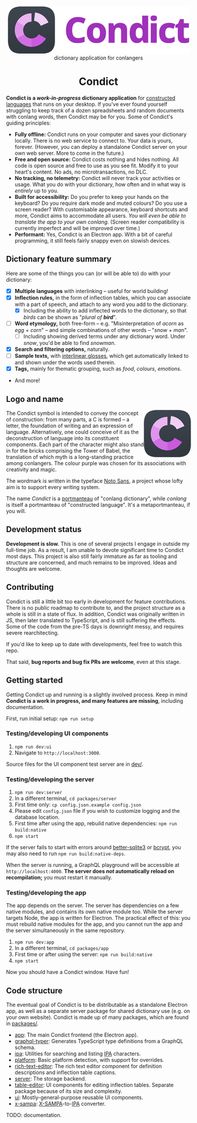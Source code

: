 <div align="center">
  <p>
    <img src="https://raw.githubusercontent.com/arimah/condict/master/docs/logo-full.png" alt="Condict symbol and logo">
    <br>
    dictionary application for conlangers
  </p>

  <h1>Condict</h1>
</div>

**Condict is a _work-in-progress_ dictionary application** for [constructed languages][conlang] that runs on your desktop. If you've ever found yourself struggling to keep track of a dozen spreadsheets and random documents with conlang words, then Condict may be for you. Some of Condict's guiding principles:

* **Fully offline:** Condict runs on your computer and saves your dictionary locally. There is no web service to connect to. Your data is yours, forever. (However, you can deploy a standalone Condict server on your own web server. More to come in the future.)
* **Free and open source:** Condict costs nothing and hides nothing. All code is open source and free to use as you see fit. Modify it to your heart's content. No ads, no microtransactions, no DLC.
* **No tracking, no telemetry:** Condict will never track your activities or usage. What you do with your dictionary, how often and in what way is *entirely* up to you.
* **Built for accessibility:** Do you prefer to keep your hands on the keyboard? Do you require dark mode and muted colours? Do you use a screen reader? With customisable appearance, keyboard shortcuts and more, Condict aims to accommodate all users. _You will even be able to translate the app to your own conlang._ (Screen reader compatibility is currently imperfect and will be improved over time.)
* **Performant:** Yes, Condict is an Electron app. With a bit of careful programming, it still feels fairly snappy even on slowish devices.

[conlang]: https://en.wikipedia.org/wiki/Constructed_language

## Dictionary feature summary

Here are some of the things you can (or will be able to) do with your dictionary:

* [x] **Multiple languages** with interlinking – useful for world building!
* [x] **Inflection rules,** in the form of inflection tables, which you can associate with a part of speech, and attach to any word you add to the dictionary.
  - [x] Including the ability to add inflected words to the dictionary, so that _birds_ can be shown as "_plural of **bird**_".
* [ ] **Word etymology,** both free-form – e.g. "Misinterpretation of _acorn_ as _egg_ + _corn_" – and simple combinations of other words – "_snow_ + _man_".
  - [ ] Including showing derived terms under any dictionary word. Under _snow_, you'd be able to find _snowman_.
* [x] **Search and filtering options,** naturally.
* [ ] **Sample texts,** with [interlinear glosses][interlinear], which get automatically linked to and shown under the words used therein.
* [x] **Tags,** mainly for thematic grouping, such as _food_, _colours_, _emotions_.
* And more!

[interlinear]: https://en.wikipedia.org/wiki/Interlinear_gloss

## Logo and name

<img align="right" src="https://raw.githubusercontent.com/arimah/condict/master/docs/logo-symbol.png" alt="Condict symbol, a deconstructed letter C">

The Condict symbol is intended to convey the concept of construction: from many parts, a C is formed – a letter, the foundation of writing and an expression of language. Alternatively, one could conceive of it as the deconstruction of language into its constituent components. Each part of the character might also stand in for the bricks comprising the Tower of Babel, the translation of which myth is a long-standing practice among conlangers. The colour purple was chosen for its associations with creativity and magic.

The wordmark is written in the typeface [Noto Sans][noto], a project whose lofty aim is to support every writing system.

The name _Condict_ is a [portmanteau][] of "conlang dictionary", while _conlang_ is itself a portmanteau of "constructed language". It's a metaportmanteau, if you will.

[noto]: https://fonts.google.com/noto
[portmanteau]: https://en.wikipedia.org/wiki/Portmanteau

## Development status

**Development is slow.** This is one of several projects I engage in outside my full-time job. As a result, I am unable to devote significant time to Condict most days. This project is also still fairly immature as far as tooling and structure are concerned, and much remains to be improved. Ideas and thoughts are welcome.

## Contributing

Condict is still a little bit too early in development for feature contributions. There is no public roadmap to contribute to, and the project structure as a whole is still in a state of flux. In addition, Condict was originally written in JS, then later translated to TypeScript, and is still suffering the effects. Some of the code from the pre-TS days is downright messy, and requires severe rearchitecting.

If you'd like to keep up to date with developments, feel free to watch this repo.

That said, **bug reports and bug fix PRs are welcome**, even at this stage.

## Getting started

Getting Condict up and running is a slightly involved process. Keep in mind **Condict is a work in progress, and many features are missing**, including documentation.

First, run initial setup: `npm run setup`

### Testing/developing UI components

1. `npm run dev:ui`
2. Navigate to `http://localhost:3000`.

Source files for the UI component test server are in [dev/](./dev).

### Testing/developing the server

1. `npm run dev:server`
2. In a different terminal, `cd packages/server`
3. First time only: `cp config.json.example config.json`
4. Please edit `config.json` file if you wish to customize logging and the database location.
5. First time after using the app, rebuild native dependencies: `npm run build:native`
6. `npm start`

If the server fails to start with errors around [better-sqlite3][] or [bcrypt][], you may also need to run `npm run build:native-deps`.

When the server is running, a GraphQL playground will be accessible at `http://localhost:4000`. **The server does _not_ automatically reload on recompilation;** you must restart it manually.

### Testing/developing the app

The app depends on the server. The server has dependencies on a few native modules, and contains its own native module too. While the server targets Node, the app is written for Electron. The practical effect of this: you must rebuild native modules for the app, and you cannot run the app and the server simultaneously in the same repository.

1. `npm run dev:app`
2. In a different terminal, `cd packages/app`
3. First time or after using the server: `npm run build:native`
4. `npm start`

Now you should have a Condict window. Have fun!

[lerna]: https://lerna.js.org/
[styled-components]: https://styled-components.com/
[better-sqlite3]: https://www.npmjs.com/package/better-sqlite3
[bcrypt]: https://www.npmjs.com/package/bcrypt

## Code structure

The eventual goal of Condict is to be distributable as a standalone Electron app, as well as a separate server package for shared dictionary use (e.g. on your own website). Condict is made up of many packages, which are found in [packages/](./packages).

* [app](./packages/app): The main Condict frontend (the Electron app).
* [graphql-typer](./packages/graphql-typer): Generates TypeScript type definitions from a GraphQL schema.
* [ipa](./packages/ipa): Utilities for searching and listing [IPA][] characters.
* [platform](./packages/platform): Basic platform detection, with support for overrides.
* [rich-text-editor](./packages/rich-text-editor): The rich text editor component for definition descriptions and inflection table captions.
* [server](./packages/server): The storage backend.
* [table-editor](./packages/table-editor): UI components for editing inflection tables. Separate package because of its size and complexity.
* [ui](./packages/ui): Mostly-general-purpose reusable UI components.
* [x-sampa](./packages/x-sampa): [X-SAMPA][xsampa]-to-[IPA][] converter.

TODO: documentation.

[ipa]: https://en.wikipedia.org/wiki/International_Phonetic_Alphabet
[xsampa]: https://en.wikipedia.org/wiki/X-SAMPA
